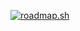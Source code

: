 <a href="https://roadmap.sh"><img src="https://api.roadmap.sh/v1-badge/tall/655bdb1268ca602613598e77?variant=dark" alt="roadmap.sh"/></a>
